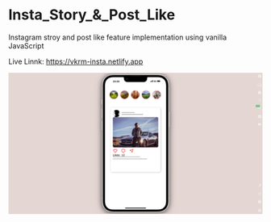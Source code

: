 # Insta_Story_&_Post_Like
Instagram stroy and post like feature implementation using vanilla JavaScript

Live Linnk: https://vkrm-insta.netlify.app

![](https://github.com/VikramSingh39/Insta_Story_-_Post_Like/blob/main/images/instaPost.png)
